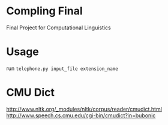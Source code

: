 # Compling Final
Final Project for Computational Linguistics

# Usage
run `telephone.py input_file extension_name`

# CMU Dict
http://www.nltk.org/_modules/nltk/corpus/reader/cmudict.html
http://www.speech.cs.cmu.edu/cgi-bin/cmudict?in=bubonic
